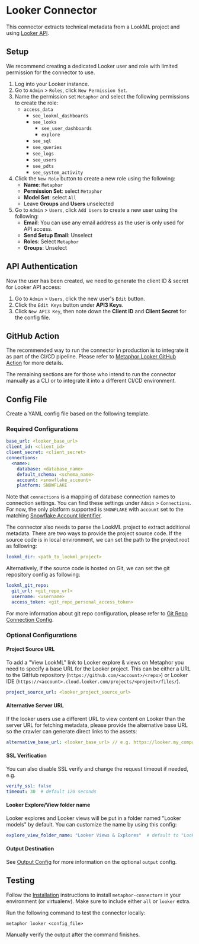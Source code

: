 # Looker Connector

This connector extracts technical metadata from a LookML project and using [Looker API](https://docs.looker.com/reference/api-and-integration/api-reference/v3.1).

## Setup

We recommend creating a dedicated Looker user and role with limited permission for the connector to use.

1. Log into your Looker instance.
2. Go to `Admin` > `Roles`, click `New Permission Set`.
3. Name the permission set `Metaphor` and select the following permissions to create the role:
    - `access_data`
        - `see_lookml_dashboards`
        - `see_looks`
            - `see_user_dashboards`
            - `explore`
        - `see_sql`
        - `see_queries`
        - `see_logs`
        - `see_users`
        - `see_pdts`
        - `see_system_activity`
4. Click the `New Role` button to create a new role using the following:
    - **Name**: `Metaphor`
    - **Permission Set**: select `Metaphor`
    - **Model Set**: select `All`
    - Leave **Groups** and **Users** unselected
5. Go to `Admin` > `Users`, click `Add Users` to create a new user using the following:
    - **Email**: You can use any email address as the user is only used for API access.
    - **Send Setup Email**: Unselect
    - **Roles**: Select `Metaphor`
    - **Groups**: Unselect

## API Authentication

Now the user has been created, we need to generate the client ID & secret for Looker API access:

1. Go to `Admin` > `Users`, click the new user's `Edit` button.
2. Click the `Edit Keys` button under **API3 Keys**.
3. Click `New API3 Key`, then note down the **Client ID** and **Client Secret** for the config file.

## GitHub Action

The recommended way to run the connector in production is to integrate it as part of the CI/CD pipeline. Please refer to [Metaphor Looker GitHub Action](https://github.com/MetaphorData/looker-action) for more details.

The remaining sections are for those who intend to run the connector manually as a CLI or to integrate it into a different CI/CD environment. 

## Config File

Create a YAML config file based on the following template.

### Required Configurations

```yaml
base_url: <looker_base_url>
client_id: <client_id>
client_secret: <client_secret>
connections:
  <name>:
    database: <database_name>
    default_schema: <schema_name>
    account: <snowflake_account>
    platform: SNOWFLAKE
```

Note that `connections` is a mapping of database connection names to connection settings. You can find these settings under `Admin` > `Connections`. For now, the only platform supported is `SNOWFLAKE` with `account` set to the matching [Snowflake Account Identifier](https://docs.snowflake.com/en/user-guide/admin-account-identifier.html).

The connector also needs to parse the LookML project to extract additional metadata. There are two ways to provide the project source code. If the source code is in local environment, we can set the path to the project root as following:

```yaml
lookml_dir: <path_to_lookml_project>
```

Alternatively, if the source code is hosted on Git, we can set the git repository config as following:

```yaml
lookml_git_repo:
  git_url: <git_repo_url>
  username: <username>
  access_token: <git_repo_personal_access_token>
```

For more information about git repo configuration, please refer to [Git Repo Connection Config](../common/docs/git_repo.md).

### Optional Configurations

#### Project Source URL

To add a "View LookML" link to Looker explore & views on Metaphor you need to specify a base URL for the Looker project. This can be either a URL to the GitHub repository (`https://github.com/<account>/<repo>`) or Looker IDE (`https://<account>.cloud.looker.com/projects/<project>/files/`).

```yaml
project_source_url: <looker_project_source_url>
```

#### Alternative Server URL

If the looker users use a different URL to view content on Looker than the server URL for fetching metadata, please provide the alternative base URL so the crawler can generate direct links to the assets:

```yaml
alternative_base_url: <looker_base_url> // e.g. https://looker.my_company.com
```

#### SSL Verification

You can also disable SSL verify and change the request timeout if needed, e.g.

```yaml
verify_ssl: false 
timeout: 30  # default 120 seconds
```

#### Looker Explore/View folder name

Looker explores and Looker views will be put in a folder named "Looker models" by default. You can customize the name by using this config:

```yaml
explore_view_folder_name: "Looker Views & Explores"  # default to "LookML models"
```

#### Output Destination

See [Output Config](../common/docs/output.md) for more information on the optional `output` config.

## Testing

Follow the [Installation](../../README.md) instructions to install `metaphor-connectors` in your environment (or virtualenv). Make sure to include either `all` or `looker` extra.

Run the following command to test the connector locally:

```shell
metaphor looker <config_file>
```

Manually verify the output after the command finishes.
